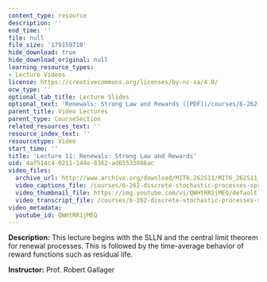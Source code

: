 ```yaml
---
content_type: resource
description: ''
end_time: ''
file: null
file_size: '179159710'
hide_download: true
hide_download_original: null
learning_resource_types:
- Lecture Videos
license: https://creativecommons.org/licenses/by-nc-sa/4.0/
ocw_type: ''
optional_tab_title: Lecture Slides
optional_text: 'Renewals: Strong Law and Rewards ([PDF](/courses/6-262-discrete-stochastic-processes-spring-2011/resources/mit6_262s11_lec11))'
parent_title: Video Lectures
parent_type: CourseSection
related_resources_text: ''
resource_index_text: ''
resourcetype: Video
start_time: ''
title: 'Lecture 11: Renewals: Strong Law and Rewards'
uid: 4af514c4-0211-144e-8362-ad65533086ac
video_files:
  archive_url: http://www.archive.org/download/MIT6.262S11/MIT6_262S11_lec11_300k.mp4
  video_captions_file: /courses/6-262-discrete-stochastic-processes-spring-2011/513fa67881ac5f30a273815ee40acd53_QWHtRR1jMEQ.vtt
  video_thumbnail_file: https://img.youtube.com/vi/QWHtRR1jMEQ/default.jpg
  video_transcript_file: /courses/6-262-discrete-stochastic-processes-spring-2011/b9d25a138a53641f9b804920fcfd3a54_QWHtRR1jMEQ.pdf
video_metadata:
  youtube_id: QWHtRR1jMEQ
---
```


**Description:** This lecture begins with the SLLN and the central limit theorem for renewal processes. This is followed by the time-average behavior of reward functions such as residual life.

**Instructor:** Prof. Robert Gallager

